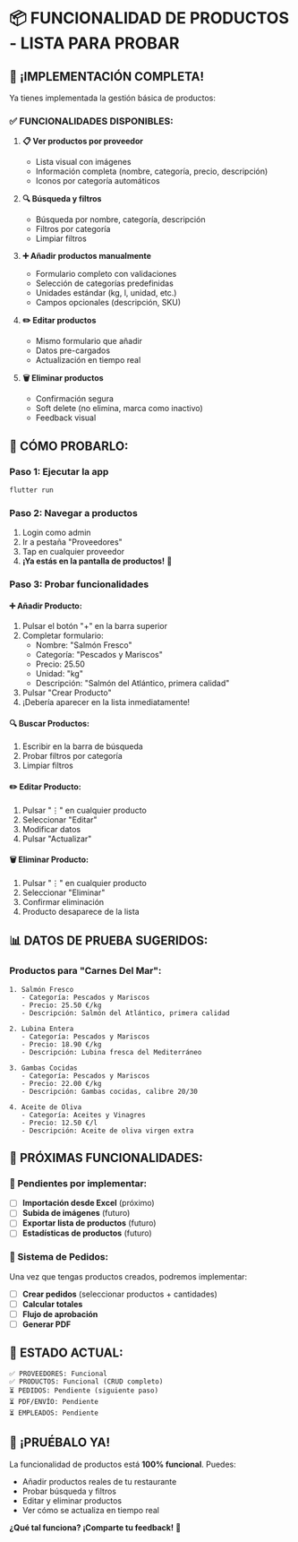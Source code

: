 # 📦 FUNCIONALIDAD DE PRODUCTOS - LISTA PARA PROBAR

## 🎉 **¡IMPLEMENTACIÓN COMPLETA!**

Ya tienes implementada la gestión básica de productos:

### ✅ **FUNCIONALIDADES DISPONIBLES:**

1. **📋 Ver productos por proveedor**
   - Lista visual con imágenes
   - Información completa (nombre, categoría, precio, descripción)
   - Iconos por categoría automáticos

2. **🔍 Búsqueda y filtros**
   - Búsqueda por nombre, categoría, descripción
   - Filtros por categoría
   - Limpiar filtros

3. **➕ Añadir productos manualmente**
   - Formulario completo con validaciones
   - Selección de categorías predefinidas
   - Unidades estándar (kg, l, unidad, etc.)
   - Campos opcionales (descripción, SKU)

4. **✏️ Editar productos**
   - Mismo formulario que añadir
   - Datos pre-cargados
   - Actualización en tiempo real

5. **🗑️ Eliminar productos**
   - Confirmación segura
   - Soft delete (no elimina, marca como inactivo)
   - Feedback visual

## 🚀 **CÓMO PROBARLO:**

### **Paso 1: Ejecutar la app**
```bash
flutter run
```

### **Paso 2: Navegar a productos**
1. Login como admin
2. Ir a pestaña "Proveedores"
3. Tap en cualquier proveedor
4. **¡Ya estás en la pantalla de productos!** 🎯

### **Paso 3: Probar funcionalidades**

#### **➕ Añadir Producto:**
1. Pulsar el botón "+" en la barra superior
2. Completar formulario:
   - Nombre: "Salmón Fresco"
   - Categoría: "Pescados y Mariscos"
   - Precio: 25.50
   - Unidad: "kg"
   - Descripción: "Salmón del Atlántico, primera calidad"
3. Pulsar "Crear Producto"
4. ¡Debería aparecer en la lista inmediatamente!

#### **🔍 Buscar Productos:**
1. Escribir en la barra de búsqueda
2. Probar filtros por categoría
3. Limpiar filtros

#### **✏️ Editar Producto:**
1. Pulsar "⋮" en cualquier producto
2. Seleccionar "Editar"
3. Modificar datos
4. Pulsar "Actualizar"

#### **🗑️ Eliminar Producto:**
1. Pulsar "⋮" en cualquier producto
2. Seleccionar "Eliminar"
3. Confirmar eliminación
4. Producto desaparece de la lista

## 📊 **DATOS DE PRUEBA SUGERIDOS:**

### **Productos para "Carnes Del Mar":**
```
1. Salmón Fresco
   - Categoría: Pescados y Mariscos
   - Precio: 25.50 €/kg
   - Descripción: Salmón del Atlántico, primera calidad

2. Lubina Entera
   - Categoría: Pescados y Mariscos
   - Precio: 18.90 €/kg
   - Descripción: Lubina fresca del Mediterráneo

3. Gambas Cocidas
   - Categoría: Pescados y Mariscos
   - Precio: 22.00 €/kg
   - Descripción: Gambas cocidas, calibre 20/30

4. Aceite de Oliva
   - Categoría: Aceites y Vinagres
   - Precio: 12.50 €/l
   - Descripción: Aceite de oliva virgen extra
```

## 🔧 **PRÓXIMAS FUNCIONALIDADES:**

### **🎯 Pendientes por implementar:**
- [ ] **Importación desde Excel** (próximo)
- [ ] **Subida de imágenes** (futuro)
- [ ] **Exportar lista de productos** (futuro)
- [ ] **Estadísticas de productos** (futuro)

### **📝 Sistema de Pedidos:**
Una vez que tengas productos creados, podremos implementar:
- [ ] **Crear pedidos** (seleccionar productos + cantidades)
- [ ] **Calcular totales**
- [ ] **Flujo de aprobación**
- [ ] **Generar PDF**

## 🎯 **ESTADO ACTUAL:**

```
✅ PROVEEDORES: Funcional
✅ PRODUCTOS: Funcional (CRUD completo)
⏳ PEDIDOS: Pendiente (siguiente paso)
⏳ PDF/ENVÍO: Pendiente
⏳ EMPLEADOS: Pendiente
```

## 🚀 **¡PRUÉBALO YA!**

La funcionalidad de productos está **100% funcional**. Puedes:
- Añadir productos reales de tu restaurante
- Probar búsqueda y filtros
- Editar y eliminar productos
- Ver cómo se actualiza en tiempo real

**¿Qué tal funciona? ¡Comparte tu feedback!** 🎉
